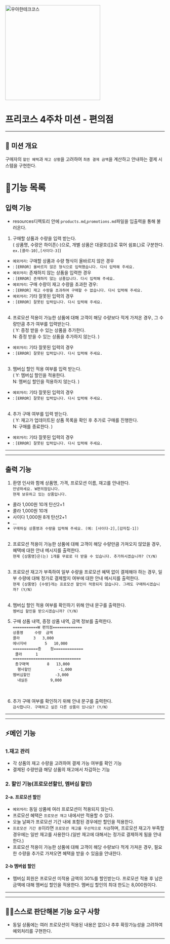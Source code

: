 
<p>
    <img src="https://github.com/user-attachments/assets/c811c2be-923e-4134-a7d4-56bd12198910" alt="우아한테크코스" width="300px">
</p>

# 프리코스 4주차 미션 - 편의점

---

##  💪 미션 개요
구매자의 `할인 혜택`과 `재고 상황`을 고려하여 `최종 결제 금액`을 계산하고 안내하는 결제 시스템을 구현한다.



# 📝기능 목록
## 입력 기능
- resources디렉토리 안에 `products.md`,`promotions.md`파일을 입출력을 통해 불러온다.
1. 구매할 상품과 수량을 입력 받는다.<br>
  ( 상품명, 수량은 하이픈(-)으로, 개별 상품은 대괄호([])로 묶어 쉼표(,)로 구분한다. `ex.[콜라-10],[사이다-3]`)
- `예외처리`: 구매할 상품과 수량 형식이 올바르지 않은 경우 
- : `[ERROR] 올바르지 않은 형식으로 입력했습니다. 다시 입력해 주세요.`
- `예외처리`: 존재하지 않는 상품을 입력한 경우
- : `[ERROR] 존재하지 않는 상품입니다. 다시 입력해 주세요.`
- `예외처리`: 구매 수량이 재고 수량을 초과한 경우: 
- : `[ERROR] 재고 수량을 초과하여 구매할 수 없습니다. 다시 입력해 주세요.`
- `예외처리`: 기타 잘못된 입력의 경우
- : `[ERROR] 잘못된 입력입니다. 다시 입력해 주세요.`
  <br><br>
4. 프로모션 적용이 가능한 상품에 대해 고객이 해당 수량보다 적게 가져온 경우, 그 수량만큼 추가 여부를 입력받는다.<br>
  ( Y: 증정 받을 수 있는 상품을 추가한다.<br>
   N: 증정 받을 수 있는 상품을 추가하지 않는다. )
- `예외처리`: 기타 잘못된 입력의 경우
- : `[ERROR] 잘못된 입력입니다. 다시 입력해 주세요.`
   <br><br>
3. 멤버십 할인 적용 여부를 입력 받는다.<br>
   ( Y: 멤버십 할인을 적용한다.<br>
   N: 멤버십 할인을 적용하지 않는다. )
- `예외처리`: 기타 잘못된 입력의 경우
- : `[ERROR] 잘못된 입력입니다. 다시 입력해 주세요.`
   <br><br>
4. 추가 구매 여부를 입력 받는다.<br>
   ( Y: 재고가 업데이트된 상품 목록을 확인 후 추가로 구매를 진행한다.<br>
   N: 구매를 종료한다. )
- `예외처리`: 기타 잘못된 입력의 경우
- : `[ERROR] 잘못된 입력입니다. 다시 입력해 주세요.`

---

---

## 출력 기능
1. 환영 인사와 함께 상품명, 가격, 프로모션 이름, 재고를 안내한다.<br>
   `안녕하세요. W편의점입니다.`<br>
   `현재 보유하고 있는 상품입니다.`

- 콜라 1,000원 10개 탄산2+1
- 콜라 1,000원 10개
- 사이다 1,000원 8개 탄산2+1
- ...
- `구매하실 상품명과 수량을 입력해 주세요. (예: [사이다-2],[감자칩-1])`
<br><br>
2. 프로모션 적용이 가능한 상품에 대해 고객이 해당 수량만큼 가져오지 않았을 경우, 혜택에 대한 안내 메시지를 출력한다.<br>
   `현재 {상품명}은(는) 1개를 무료로 더 받을 수 있습니다. 추가하시겠습니까? (Y/N)`
   <br><br>
3. 프로모션 재고가 부족하여 일부 수량을 프로모션 혜택 없이 결제해야 하는 경우, 일부 수량에 대해 정가로 결제할지 여부에 대한 안내 메시지를 출력한다.<br>
   `현재 {상품명} {수량}개는 프로모션 할인이 적용되지 않습니다. 그래도 구매하시겠습니까? (Y/N)`
   <br><br>
5. 멤버십 할인 적용 여부를 확인하기 위해 안내 문구를 출력한다.<br>
   `멤버십 할인을 받으시겠습니까? (Y/N)`

6. 구매 상품 내역, 증정 상품 내역, 금액 정보를 출력한다.<br>
   `===========W 편의점=============`<br>
   `상품명		수량	금액`<br>
   `콜라		3 	3,000`<br>
   `에너지바 		5 	10,000`<br>
   `===========증	정=============`<br>
  ` 콜라		1`<br>
   `==============================`<br>
  ` 총구매액		8	13,000`<br>
 `  행사할인			-1,000`<br>
   `멤버십할인			-3,000`<br>
 `  내실돈			 9,000`<br>
<br><br>
7. 추가 구매 여부를 확인하기 위해 안내 문구를 출력한다.<br>
   `감사합니다. 구매하고 싶은 다른 상품이 있나요? (Y/N)`

---

---

## ⚡메인 기능
### 1.재고 관리
- 각 상품의 재고 수량을 고려하여 결제 가능 여부를 확인 기능
- 결제된 수량만큼 해당 상품의 재고에서 차감하는 기능

### 2. 할인 기능(프로모션할인, 멤버십 할인)
#### 2-a. 프로모션 할인
- `예외처리`: 동일 상품에 여러 프로모션이 적용되지 않는다.
- 프로모션 혜택은 `프로모션 재고` 내에서만 적용할 수 있다.
- 오늘 날짜가 프로모션 기간 내에 포함된 경우에만 할인을 적용한다.
- `프로모션 기간 중`이라면 `프로모션 재고를 우선적으로 차감`하며, 프로모션 재고가 부족할 경우에는 일반 재고를 사용한다.(일반 재고에 대해서는 정가로 결제하게 됨을 안내한다.)
- 프로모션 적용이 가능한 상품에 대해 고객이 해당 수량보다 적게 가져온 경우, 필요한 수량을 추가로 가져오면 혜택을 받을 수 있음을 안내한다.

#### 2-b 멤버쉽 할인
- 멤버십 회원은 프로모션 미적용 금액의 30%를 할인받는다.
프로모션 적용 후 남은 금액에 대해 멤버십 할인을 적용한다.
멤버십 할인의 최대 한도는 8,000원이다.


---

---


## 🙋‍♂️스스로 판단해본 기능 요구 사항
- 동일 상품에는 여러 프로모션이 적용된 내용은 없으나 추후 확장가능성을 고려하여 예외처리를 구현한다.
---
